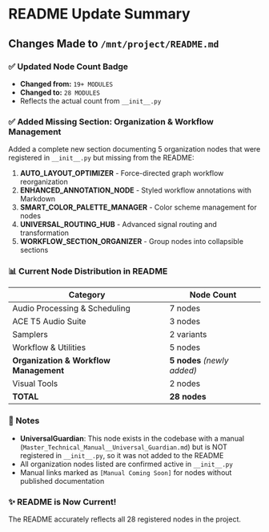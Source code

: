 # README Update Summary

## Changes Made to `/mnt/project/README.md`

### ✅ Updated Node Count Badge
- **Changed from:** `19+ MODULES`
- **Changed to:** `28 MODULES`
- Reflects the actual count from `__init__.py`

### ✅ Added Missing Section: Organization & Workflow Management

Added a complete new section documenting 5 organization nodes that were registered in `__init__.py` but missing from the README:

1. **AUTO_LAYOUT_OPTIMIZER** - Force-directed graph workflow reorganization
2. **ENHANCED_ANNOTATION_NODE** - Styled workflow annotations with Markdown
3. **SMART_COLOR_PALETTE_MANAGER** - Color scheme management for nodes
4. **UNIVERSAL_ROUTING_HUB** - Advanced signal routing and transformation
5. **WORKFLOW_SECTION_ORGANIZER** - Group nodes into collapsible sections

### 📊 Current Node Distribution in README

| Category | Node Count |
|----------|-----------|
| Audio Processing & Scheduling | 7 nodes |
| ACE T5 Audio Suite | 3 nodes |
| Samplers | 2 variants |
| Workflow & Utilities | 5 nodes |
| **Organization & Workflow Management** | **5 nodes** *(newly added)* |
| Visual Tools | 2 nodes |
| **TOTAL** | **28 nodes** |

### 📝 Notes

- **UniversalGuardian**: This node exists in the codebase with a manual (`Master_Technical_Manual__Universal_Guardian.md`) but is NOT registered in `__init__.py`, so it was not added to the README
- All organization nodes listed are confirmed active in `__init__.py`
- Manual links marked as `[Manual Coming Soon]` for nodes without published documentation

### ✨ README is Now Current!

The README accurately reflects all 28 registered nodes in the project.